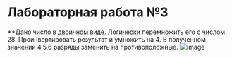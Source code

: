 # Лабораторная работа №3
**Дано число в двоичном виде. Логически перемножить его с числом 28. Проинвертировать результат и умножить на 4. В полученном значении 4,5,6 разряды заменить на противоположные. ![image](https://user-images.githubusercontent.com/66486114/154070923-7524d161-30d8-4c4b-b90d-e6aced07a077.png)
